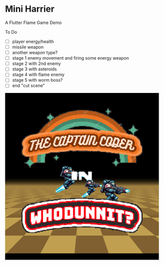 # Mini Harrier

A Flutter Flame Game Demo

To Do

- [ ] player energy/health
- [ ] missile weapon
- [ ] another weapon type?
- [ ] stage 1 enemy movement and firing some energy weapon
- [ ] stage 2 with 2nd enemy
- [ ] stage 3 with asteroids
- [ ] stage 4 with flame enemy
- [ ] stage 5 with worm boss?
- [ ] end "cut scene"

![Title](images/title.png)
